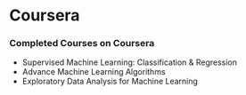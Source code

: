 # Coursera
<h3>Completed Courses on Coursera</h3>

* Supervised Machine Learning: Classification & Regression
* Advance Machine Learning Algorithms
* Exploratory Data Analysis for Machine Learning
